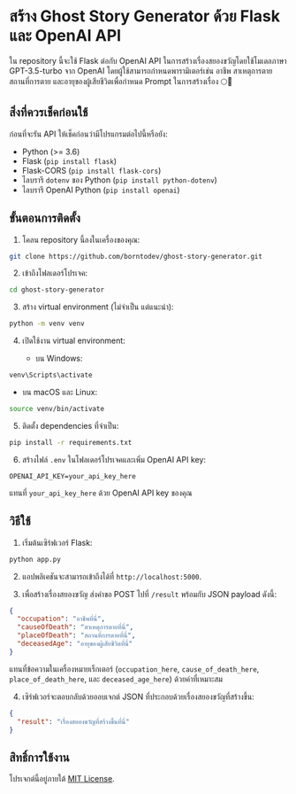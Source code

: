 # สร้าง Ghost Story Generator ด้วย Flask และ OpenAI API

ใน repository นี้จะใช้ Flask ต่อกับ OpenAI API ในการสร้างเรื่องสยองขวัญโดยใช้โมเดลภาษา GPT-3.5-turbo จาก OpenAI โดยผู้ใช้สามารถกำหนดพารามิเตอร์เช่น อาชีพ สาเหตุการตาย สถานที่การตาย และอายุของผู้เสียชีวิตเพื่อกำหนด Prompt ในการสร้างเรื่อง  🌕👻  

## สิ่งที่ควรเช็คก่อนใช้

ก่อนที่จะรัน API ให้เช็คก่อนว่ามีโปรแกรมต่อไปนี้หรือยัง:

- Python (>= 3.6)
- Flask (`pip install flask`)
- Flask-CORS (`pip install flask-cors`)
- ไลบรารี `dotenv` ของ Python (`pip install python-dotenv`)
- ไลบรารี OpenAI Python (`pip install openai`)

## ขั้นตอนการติดตั้ง

1. โคลน repository นี้ลงในเครื่องของคุณ:

```bash
git clone https://github.com/borntodev/ghost-story-generator.git
```

2. เข้าถึงโฟลเดอร์โปรเจค:

```bash
cd ghost-story-generator
```

3. สร้าง virtual environment (ไม่จำเป็น แต่แนะนำ):

```bash
python -m venv venv
```

4. เปิดใช้งาน virtual environment:

   - บน Windows:

```bash
venv\Scripts\activate
```

   - บน macOS และ Linux:

```bash
source venv/bin/activate
```

5. ติดตั้ง dependencies ที่จำเป็น:

```bash
pip install -r requirements.txt
```

6. สร้างไฟล์ `.env` ในโฟลเดอร์โปรเจคและเพิ่ม OpenAI API key:

```dotenv
OPENAI_API_KEY=your_api_key_here
```

แทนที่ `your_api_key_here` ด้วย OpenAI API key ของคุณ

## วิธีใช้

1. เริ่มต้นเซิร์ฟเวอร์ Flask:

```bash
python app.py
```

2. แอปพลิเคชันจะสามารถเข้าถึงได้ที่ `http://localhost:5000`.

3. เพื่อสร้างเรื่องสยองขวัญ ส่งคำขอ POST ไปที่ `/result` พร้อมกับ JSON payload ดังนี้:

```json
{
  "occupation": "อาชีพที่นี่",
  "causeOfDeath": "สาเหตุการตายที่นี่",
  "placeOfDeath": "สถานที่การตายที่นี่",
  "deceasedAge": "อายุของผู้เสียชีวิตที่นี่"
}
```

แทนที่ข้อความในเครื่องหมายเร็กเตอร์ (`occupation_here`, `cause_of_death_here`, `place_of_death_here`, และ `deceased_age_here`) ด้วยค่าที่เหมาะสม

4. เซิร์ฟเวอร์จะตอบกลับด้วยออบเจกต์ JSON ที่ประกอบด้วยเรื่องสยองขวัญที่สร้างขึ้น:

```json
{
  "result": "เรื่องสยองขวัญที่สร้างขึ้นที่นี่"
}
```

## สิทธิ์การใช้งาน

โปรเจกต์นี้อยู่ภายใต้ [MIT License](LICENSE).